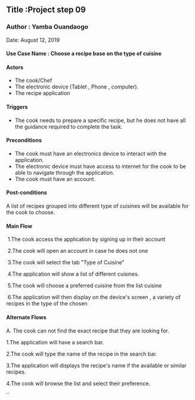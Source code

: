 ## Title :Project step 09
### Author : Yamba Ouandaogo
Date: August 12, 2019

#### Use Case Name : Choose a recipe base on the type of  cuisine
#### Actors
- The cook/Chef 
- The electronic device (Tablet , Phone , computer).
- The recipe application

#### Triggers
- The cook needs to prepare a specific recipe, but he does not have  all the guidance required to complete the task. 

#### Preconditions
- The cook must have an electronics device to interact with the application.
- The electronic device must have access to  internet for the cook to be able to navigate through the application.
- The cook must have an  account.

#### Post-conditions
A list of recipes grouped into different type of cuisines will be available for the cook to choose.

#### Main Flow 
​    1.The cook access the application  by signing up  in their account

​    2.The  cook will open an account in case he does not one

​    3.The cook will select the tab "Type of Cuisine" 

​    4.The application will show a list of different cuisines.

​    5.The cook will choose a preferred cuisine from the list cuisine

​    6.The application will then display on the device's screen , a variety of recipes in the type of the chosen


#### Alternate Flows
 A. The cook can not find the exact recipe that they are looking for.

1.The application will have a search bar.

2.The cook will type the name of the recipe in the search  bar.

3.The application will displays the recipe's name if the available or similar recipes.

4.The cook will browse the list and select their preference.



























``